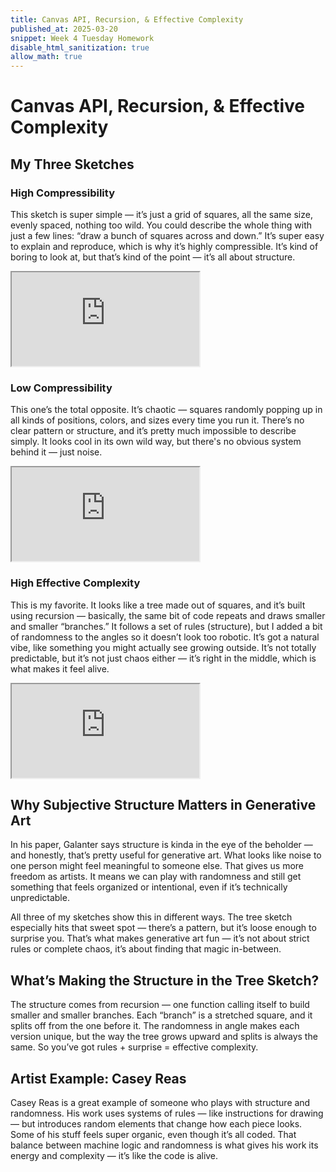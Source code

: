 ```yaml
---
title: Canvas API, Recursion, & Effective Complexity
published_at: 2025-03-20
snippet: Week 4 Tuesday Homework
disable_html_sanitization: true
allow_math: true
---
```


# Canvas API, Recursion, & Effective Complexity

## My Three Sketches

### High Compressibility

This sketch is super simple — it’s just a grid of squares, all the same size, evenly spaced, nothing too wild. You could describe the whole thing with just a few lines: “draw a bunch of squares across and down.” It’s super easy to explain and reproduce, which is why it’s highly compressible. It’s kind of boring to look at, but that’s kind of the point — it’s all about structure.

<iframe id="w4s1" src="https://editor.p5js.org/lizshw/full/Uh2LX-IrP"></iframe>

<script type="module">

    const iframe  = document.getElementById (`w4s1`)
    iframe.width  = iframe.parentNode.scrollWidth
    iframe.height = iframe.width * 9 / 16 + 42

</script>

### Low Compressibility

This one’s the total opposite. It’s chaotic — squares randomly popping up in all kinds of positions, colors, and sizes every time you run it. There’s no clear pattern or structure, and it’s pretty much impossible to describe simply. It looks cool in its own wild way, but there's no obvious system behind it — just noise.

<iframe id="w4s23" src="https://editor.p5js.org/lizshw/full/RVVeZXhV6"></iframe>

<script type="module">

    const iframe  = document.getElementById (`w4s2`)
    iframe.width  = iframe.parentNode.scrollWidth
    iframe.height = iframe.width * 9 / 16 + 42

</script>

### High Effective Complexity

This is my favorite. It looks like a tree made out of squares, and it’s built using recursion — basically, the same bit of code repeats and draws smaller and smaller “branches.” It follows a set of rules (structure), but I added a bit of randomness to the angles so it doesn’t look too robotic. It’s got a natural vibe, like something you might actually see growing outside. It’s not totally predictable, but it’s not just chaos either — it’s right in the middle, which is what makes it feel alive.

<iframe id="w4s3" src="https://editor.p5js.org/lizshw/full/s2RwBw_Hl"></iframe>

<script type="module">

    const iframe  = document.getElementById (`w4s3`)
    iframe.width  = iframe.parentNode.scrollWidth
    iframe.height = iframe.width * 9 / 16 + 42

</script>

## Why Subjective Structure Matters in Generative Art

In his paper, Galanter says structure is kinda in the eye of the beholder — and honestly, that’s pretty useful for generative art. What looks like noise to one person might feel meaningful to someone else. That gives us more freedom as artists. It means we can play with randomness and still get something that feels organized or intentional, even if it’s technically unpredictable.

All three of my sketches show this in different ways. The tree sketch especially hits that sweet spot — there’s a pattern, but it’s loose enough to surprise you. That’s what makes generative art fun — it’s not about strict rules or complete chaos, it’s about finding that magic in-between.

## What’s Making the Structure in the Tree Sketch?

The structure comes from recursion — one function calling itself to build smaller and smaller branches. Each “branch” is a stretched square, and it splits off from the one before it. The randomness in angle makes each version unique, but the way the tree grows upward and splits is always the same. So you’ve got rules + surprise = effective complexity.

## Artist Example: Casey Reas

Casey Reas is a great example of someone who plays with structure and randomness. His work uses systems of rules — like instructions for drawing — but introduces random elements that change how each piece looks. Some of his stuff feels super organic, even though it’s all coded. That balance between machine logic and randomness is what gives his work its energy and complexity — it’s like the code is alive.
